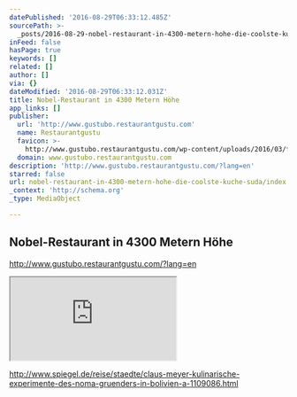 ```yaml
---
datePublished: '2016-08-29T06:33:12.485Z'
sourcePath: >-
  _posts/2016-08-29-nobel-restaurant-in-4300-metern-hohe-die-coolste-kuche-suda.md
inFeed: false
hasPage: true
keywords: []
related: []
author: []
via: {}
dateModified: '2016-08-29T06:33:12.031Z'
title: Nobel-Restaurant in 4300 Metern Höhe
app_links: []
publisher:
  url: 'http://www.gustubo.restaurantgustu.com'
  name: Restaurantgustu
  favicon: >-
    http://www.gustubo.restaurantgustu.com/wp-content/uploads/2016/03/favicon.png
  domain: www.gustubo.restaurantgustu.com
description: 'http://www.gustubo.restaurantgustu.com/?lang=en'
starred: false
url: nobel-restaurant-in-4300-metern-hohe-die-coolste-kuche-suda/index.html
_context: 'http://schema.org'
_type: MediaObject

---
```

## Nobel-Restaurant in 4300 Metern Höhe

http://www.gustubo.restaurantgustu.com/?lang=en

<iframe src="https://the-grid.github.io/ed-userhtml/?g=eJwlUMtugzAQ_JXYUo-B3fVriUKqnvodgO2ABAFhUtK_r2kOM9I8NIe5DnFtpnBKa1fLftuWdCnLfd-L-zzfx1B081ROzZLKMLXBfy5tLXBCPogyKYFeO4WFYyAiB66qrCB_tlwAszVQsTaKbCWUP6MtjNYGFTIbzjEJOiYiCMpQB6Y8OyCQFjQ4y0JHVAVmP_eOLMGrQhMJKTZN4zsC_FBf8Aoxtx1V1rK2bFtB6fuZtqcwAd-ryYdsZtI_qB1pA-AQ2cnTPvitryUDyFMfhnu_1dIe4v-bdl59WGuZddp-x1DLt3PJRjOO8x6f45i6NYTH7Vq-_7z9AfhHX9U" style=""></iframe>

http://www.spiegel.de/reise/staedte/claus-meyer-kulinarische-experimente-des-noma-gruenders-in-bolivien-a-1109086.html